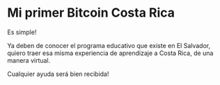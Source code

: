 # Mi primer Bitcoin Costa Rica

Es simple!

Ya deben de conocer el programa educativo que existe en El Salvador, quiero traer esa misma experiencia de aprendizaje a Costa Rica, de una manera virtual.

Cualquier ayuda será bien recibida!

